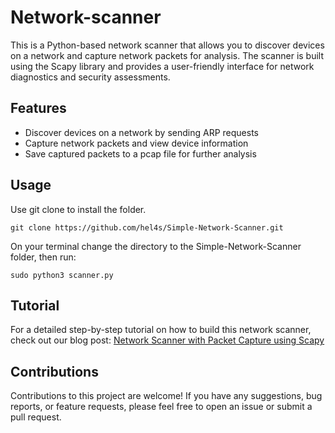 # Network-scanner
This is a Python-based network scanner that allows you to discover devices on a network and capture network packets for analysis. The scanner is built using the Scapy library and provides a user-friendly interface for network diagnostics and security assessments.


## Features
- Discover devices on a network by sending ARP requests
- Capture network packets and view device information
- Save captured packets to a pcap file for further analysis


## Usage
Use git clone to install the folder. 

```
git clone https://github.com/hel4s/Simple-Network-Scanner.git
```

On your terminal change the directory to the Simple-Network-Scanner folder, then run:
```
sudo python3 scanner.py
```

## Tutorial
For a detailed step-by-step tutorial on how to build this network scanner, check out our blog post: [Network Scanner with Packet Capture using Scapy]([path/to/explainer.md](https://helsnet.tech/network-scanner-with-packet-capture-using-scapy/))


## Contributions
Contributions to this project are welcome! If you have any suggestions, bug reports, or feature requests, please feel free to open an issue or submit a pull request.
